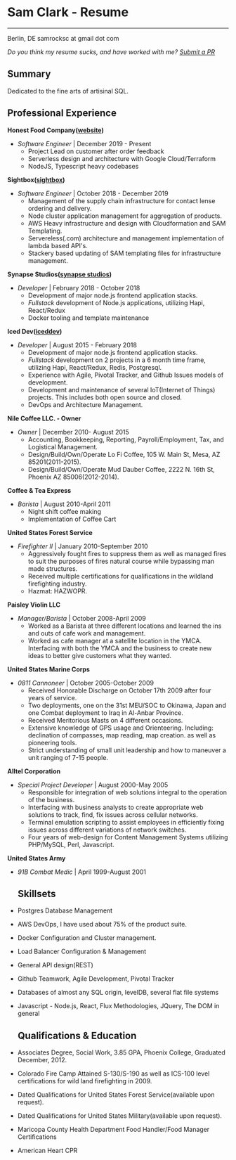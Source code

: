 # Sam Clark - Resume
-----------------
Berlin, DE
samrocksc at gmail dot com

_Do you think my resume sucks, and have worked with me? [Submit a PR](https://github.com/samrocksc/radjokes/blob/main/resume.md)_

Summary
-----

Dedicated to the fine arts of artisinal SQL.


Professional Experience
-----------


**Honest Food Company([website](https://honestfoodcompany.de))**

* *Software Engineer* | December 2019 - Present
    * Project Lead on customer after order feedback
    * Serverless design and architecture with Google Cloud/Terraform
    * NodeJS, Typescript heavy codebases

**Sightbox([sightbox](https://sightbox.com))**

* *Software Engineer* | October 2018 - December 2019
    * Management of the supply chain infrastructure for contact lense ordering and delivery.
    * Node cluster application management for aggregation of products.
    * AWS Heavy infrastructure and design with Cloudformation and SAM Templating.
    * Servereless(.com) architecture and management implementation of lambda based API's.
    * Stackery based updating of SAM templating files for infrastructure management.


**Synapse Studios([synapse studios](https://synapsestudios.com))**

* *Developer* | February 2018 - October 2018
    * Development of major node.js frontend application stacks.
    * *Fullstack* development of Node.js applications, utilizing Hapi, React/Redux
    * Docker tooling and template maintenance

**Iced Dev([iceddev](http://iceddev.com))**

* *Developer* | August 2015 - February 2018
    * Development of major node.js frontend application stacks.
    * *Fullstack* development on 2 projects in a 6 month time frame, utilizing Hapi, React/Redux, Redis, Postgresql.
    * Experience with Agile, Pivotal Tracker, and Github Issues models of development.
    * Development and maintenance of several IoT(Internet of Things) projects.  This includes both open source and closed.
    * DevOps and Architecture Management.

**Nile Coffee LLC. - Owner**

* *Owner* | December 2010- August 2015
  * Accounting, Bookkeeping, Reporting, Payroll/Employment, Tax, and Logistical Management.
  * Design/Build/Own/Operate Lo Fi Coffee, 105 W. Main St, Mesa, AZ 85201(2011-2015).
  * Design/Build/Own/Operate Mud Dauber Coffee, 2222 N. 16th St, Phoenix AZ 85006(2012-2014).

**Coffee & Tea Express**

* *Barista* | August 2010-April 2011
  * Night shift coffee making
  * Implementation of Coffee Cart

**United States Forest Service**

* *Firefighter II* | January 2010-September 2010
  * Aggressively fought fires to suppress them as well as managed fires to suit the purposes of fires natural course while bypassing man made structures.
  * Received multiple certifications for qualifications in the wildland firefighting industry.
  * Hazmat: HAZWOPR.

**Paisley Violin LLC**

* *Manager/Barista* | October 2008-April 2009
  * Worked as a Barista at three different locations and learned the ins and outs of cafe work and management.
  * Worked as cafe manager at a satellite location in the YMCA. Interfacing with both the YMCA and the business to create new ideas to better give customers what they wanted.

**United States Marine Corps**

* *0811 Cannoneer* | October 2005-October 2009
  * Received Honorable Discharge on October 17th 2009 after four years of service.
  * Two deployments, one on the 31st MEU/SOC to Okinawa, Japan and one Combat deployment to Iraq in Al-Anbar Province.
  * Received Meritorious Masts on 4 different occasions.
  * Extensive knowledge of GPS usage and Orienteering. Including: declination of compasses, map reading, map creation. as well as pioneering tools.
  * Strict understanding of small unit leadership and how to maneuver a unit ranging of 7-15 people.

**Alltel Corporation**

* *Special Project Developer* | August 2000-May 2005
  * Responsible for integration of web solutions integral to the operation of the business.
  * Interfacing with business analysts to create appropriate web solutions to track, find, fix issues across cellular networks.
  * Terminal emulation scripting to assist employees in efficiently fixing issues across different variations of network switches.
  * Four years of web-design for Content Management Systems utilizing PHP/MySQL, Perl, Javascript.

**United States Army**

* *91B Combat Medic* | April 1999-August 2001

    Skillsets
    ---
* Postgres Database Management
* AWS DevOps, I have used about 75% of the product suite.
* Docker Configuration and Cluster management.
* Load Balancer Configuration & Management
* General API design(REST)
* Github Teamwork, Agile Development, Pivotal Tracker
* Databases of almost any SQL origin, levelDB, several flat file systems
* Javascript - Node.js, React, Flux Methodologies, JQuery, The DOM in general

    Qualifications & Education
    -----------------

* Associates Degree, Social Work, 3.85 GPA, Phoenix College, Graduated December, 2012.
* Colorado Fire Camp Attained S-130/S-190 as well as ICS-100 level certifications for wild land firefighting in 2009.
* Dated Qualifications for United States Forest Service(available upon request).
* Dated Qualifications for United States Military(available upon request).
* Maricopa County Health Department Food Handler/Food Manager Certifications
* American Heart CPR
